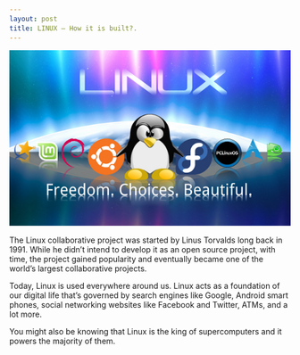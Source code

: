 ```yaml
---
layout: post
title: LINUX – How it is built?.
---
```


![logo](/images/linux.jpg)

The Linux collaborative project was started by Linus Torvalds long back in 1991. While he didn’t intend to develop it as an open source project, with time, the project gained popularity and eventually became one of the world’s largest collaborative projects.

Today, Linux is used everywhere around us. Linux acts as a foundation of our digital life that’s governed by search engines like Google, Android smart phones, social networking websites like Facebook and Twitter, ATMs, and a lot more.

You might also be knowing that Linux is the king of supercomputers and it powers the majority of them.
